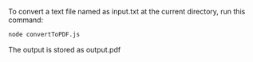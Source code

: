 To convert a text file named as input.txt at the current directory,
run this command:
```bash
node convertToPDF.js
```

The output is stored as output.pdf


